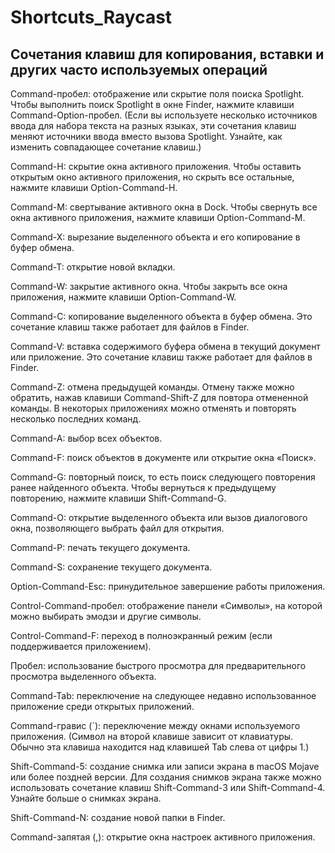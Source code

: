 # Shortcuts_Raycast
## Сочетания клавиш для копирования, вставки и других часто используемых операций

Command-пробел: отображение или скрытие поля поиска Spotlight. Чтобы выполнить поиск Spotlight в окне Finder, нажмите клавиши Command-Option-пробел. (Если вы используете несколько источников ввода для набора текста на разных языках, эти сочетания клавиш меняют источники ввода вместо вызова Spotlight. Узнайте, как изменить совпадающее сочетание клавиш.)

Command-H: скрытие окна активного приложения. Чтобы оставить открытым окно активного приложения, но скрыть все остальные, нажмите клавиши Option-Command-H.

Command-M: свертывание активного окна в Dock. Чтобы свернуть все окна активного приложения, нажмите клавиши Option-Command-M.

Command-X: вырезание выделенного объекта и его копирование в буфер обмена.

Command-T: открытие новой вкладки.

Command-W: закрытие активного окна. Чтобы закрыть все окна приложения, нажмите клавиши Option-Command-W.

Command-C: копирование выделенного объекта в буфер обмена. Это сочетание клавиш также работает для файлов в Finder.

Command-V: вставка содержимого буфера обмена в текущий документ или приложение. Это сочетание клавиш также работает для файлов в Finder.

Command-Z: отмена предыдущей команды. Отмену также можно обратить, нажав клавиши Command-Shift-Z для повтора отмененной команды. В некоторых приложениях можно отменять и повторять несколько последних команд.

Command-A: выбор всех объектов.

Command-F: поиск объектов в документе или открытие окна «Поиск».

Command-G: повторный поиск, то есть поиск следующего повторения ранее найденного объекта. Чтобы вернуться к предыдущему повторению, нажмите клавиши Shift-Command-G.

Command-O: открытие выделенного объекта или вызов диалогового окна, позволяющего выбрать файл для открытия.

Command-P: печать текущего документа.

Command-S: сохранение текущего документа.

Option-Command-Esc: принудительное завершение работы приложения.

Control-Command-пробел: отображение панели «Символы», на которой можно выбирать эмодзи и другие символы.

Control-Command-F: переход в полноэкранный режим (если поддерживается приложением).

Пробел: использование быстрого просмотра для предварительного просмотра выделенного объекта.

Command-Tab: переключение на следующее недавно использованное приложение среди открытых приложений.

Command-гравис (`): переключение между окнами используемого приложения. (Символ на второй клавише зависит от клавиатуры. Обычно эта клавиша находится над клавишей Tab слева от цифры 1.)

Shift-Command-5: создание снимка или записи экрана в macOS Mojave или более поздней версии. Для создания снимков экрана также можно использовать сочетание клавиш Shift-Command-3 или Shift-Command-4. Узнайте больше о снимках экрана.

Shift-Command-N: создание новой папки в Finder.

Command-запятая (,): открытие окна настроек активного приложения.